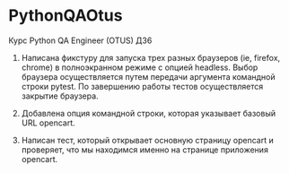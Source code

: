 # PythonQAOtus
Курс Python QA Engineer (OTUS)
ДЗ6
1. Написана фикстуру для запуска трех разных браузеров (ie, firefox, chrome)
 в полноэкранном режиме с опцией headless.
 Выбор браузера осуществляется путем передачи аргумента командной строки pytest.
 По завершению работы тестов осуществляется закрытие браузера.

2. Добавлена опция командной строки, которая указывает базовый URL opencart.

3. Написан тест, который открывает основную страницу opencart и проверяет,
  что мы находимся именно на странице приложения opencart.